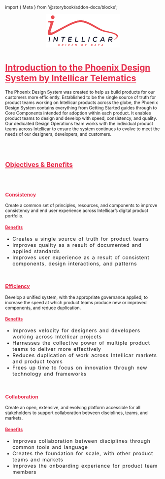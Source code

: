 import { Meta } from '@storybook/addon-docs/blocks';

<Meta title="Design System/Introduction" />

<style>{`

  .sbdocs-content .sbdocs-p, .sbdocs-li{
    font-size: 1rem;
    letter-spacing: 1px;
    word-spacing: 2px;
  }
`}</style>

<div class="sbdocs sbdocs-content">
  <div class="logo" style="display: flex;align-items: center;justify-content: center;margin-bottom: 3rem;">
    <img style="width: 15rem;" src="https://github.com/intellicar/phoenix-design-system/raw/main/public/intellicar.png" alt="Intellicar" />
  </div>
	<h1 id="introduction-to-the-intellicar-design-system" class="sbdocs sbdocs-h1">
    <a style="color: #E62F4D !important" aria-hidden="true" href="#introduction-to-the-intellicar-design-system" tabindex="-1" target="_self" class="css-yi0p10">
      Introduction to the Phoenix Design System by Intellicar Telematics
    </a>
  </h1>
	<p class="sbdocs sbdocs-p">
    The Phoenix Design System was created to help us build products for our customers more efficiently. Established to be the single source of truth for product teams working on Intellicar products across the globe, the Phoenix Design System contains everything from Getting Started guides through to Core Components intended for adoption within each product. It enables product teams to design and develop with speed, consistency, and quality. Our dedicated Design Operations team works with the individual product teams across Intellicar to ensure the system continues to evolve to meet the needs of our designers, developers, and customers.
  </p>
  <br /><br />
	<h2 id="objectives--benefits" class="sbdocs sbdocs-h2">
    <a style="color: #E62F4D !important" aria-hidden="true" href="#objectives--benefits" tabindex="-1" target="_self" class="css-yi0p10">
      Objectives &amp; Benefits
    </a>
  </h2>
  <br /><br />
	<h3 id="consistency" class="sbdocs sbdocs-h3">
    <a style="color: #E62F4D !important" aria-hidden="true" href="#consistency" tabindex="-1" target="_self" class="css-yi0p10">
      Consistency
    </a>
  </h3>
	<p class="sbdocs sbdocs-p">
    Create a common set of principles, resources, and components to improve consistency and end user experience across Intellicar’s digital product portfolio.
  </p>
	<h4 id="benefits" class="sbdocs sbdocs-h4">
    <a style="color: #E62F4D !important" aria-hidden="true" href="#benefits" tabindex="-1" target="_self" class="css-yi0p10">
      Benefits
    </a>
  </h4>
	<ul class="sbdocs sbdocs-ul">
		<li class="sbdocs sbdocs-li" style="font-size: 1rem;letter-spacing: 1px;word-spacing: 2px;">Creates a single source of truth for product teams</li>
		<li class="sbdocs sbdocs-li" style="font-size: 1rem;letter-spacing: 1px;word-spacing: 2px;">Improves quality as a result of documented and applied standards</li>
		<li class="sbdocs sbdocs-li" style="font-size: 1rem;letter-spacing: 1px;word-spacing: 2px;">Improves user experience as a result of consistent components, design interactions, and patterns</li>
	</ul>
  <br />
	<h3 id="efficiency" class="sbdocs sbdocs-h3">
    <a style="color: #E62F4D !important" aria-hidden="true" href="#efficiency" tabindex="-1" target="_self" class="css-yi0p10">
      Efficiency
    </a>
  </h3>
	<p class="sbdocs sbdocs-p css-h1r25o">Develop a unified system, with the appropriate governance applied, to increase the speed at which product teams produce new or improved components, and reduce duplication.</p>
	<h4 id="benefits-1" class="sbdocs sbdocs-h4">
    <a style="color: #E62F4D !important" aria-hidden="true" href="#benefits-1" tabindex="-1" target="_self" class="css-yi0p10">
      Benefits
    </a>
  </h4>
	<ul class="sbdocs sbdocs-ul css-6w1349">
		<li class="sbdocs sbdocs-li" style="font-size: 1rem;letter-spacing: 1px;word-spacing: 2px;">Improves velocity for designers and developers working across Intellicar projects</li>
		<li class="sbdocs sbdocs-li" style="font-size: 1rem;letter-spacing: 1px;word-spacing: 2px;">Harnesses the collective power of multiple product teams to deliver more effectively</li>
		<li class="sbdocs sbdocs-li" style="font-size: 1rem;letter-spacing: 1px;word-spacing: 2px;">Reduces duplication of work across Intellicar markets and product teams</li>
		<li class="sbdocs sbdocs-li" style="font-size: 1rem;letter-spacing: 1px;word-spacing: 2px;">Frees up time to focus on innovation through new technology and frameworks</li>
	</ul>
  <br />
	<h3 id="collaboration" class="sbdocs sbdocs-h3">
    <a style="color: #E62F4D !important" aria-hidden="true" href="#collaboration" tabindex="-1" target="_self" class="css-yi0p10">
      Collaboration
    </a>
  </h3>
	<p class="sbdocs sbdocs-p css-h1r25o">Create an open, extensive, and evolving platform accessible for all stakeholders to support collaboration between disciplines, teams, and markets.</p>
	<h4 id="benefits-2" class="sbdocs sbdocs-h4 css-hsks4z">
    <a style="color: #E62F4D !important" aria-hidden="true" href="#benefits-2" tabindex="-1" target="_self" class="css-yi0p10">
      Benefits
    </a>
  </h4>
	<ul class="sbdocs sbdocs-ul css-6w1349">
		<li class="sbdocs sbdocs-li" style="font-size: 1rem;letter-spacing: 1px;word-spacing: 2px;">Improves collaboration between disciplines through common tools and language</li>
		<li class="sbdocs sbdocs-li" style="font-size: 1rem;letter-spacing: 1px;word-spacing: 2px;">Creates the foundation for scale, with other product teams and markets</li>
		<li class="sbdocs sbdocs-li" style="font-size: 1rem;letter-spacing: 1px;word-spacing: 2px;">Improves the onboarding experience for product team members</li>
	</ul>
</div>